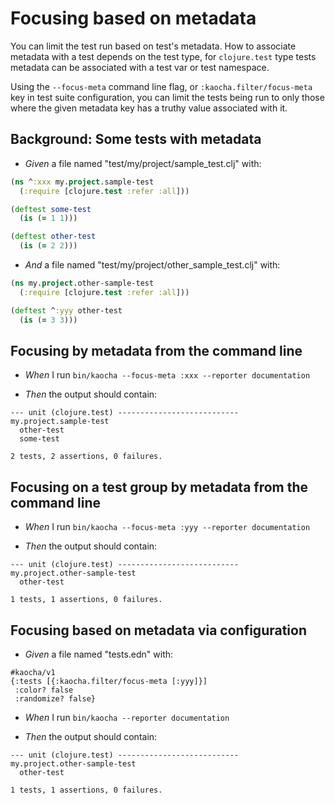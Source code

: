 <!-- This document is generated based on a corresponding .feature file, do not edit directly -->

# Focusing based on metadata

You can limit the test run based on test's metadata. How to associate metadata
with a test depends on the test type, for `clojure.test` type tests metadata
can be associated with a test var or test namespace.

Using the `--focus-meta` command line flag, or `:kaocha.filter/focus-meta` key
in test suite configuration, you can limit the tests being run to only those
where the given metadata key has a truthy value associated with it.

## Background: Some tests with metadata

- <em>Given </em> a file named "test/my/project/sample_test.clj" with:

``` clojure
(ns ^:xxx my.project.sample-test
  (:require [clojure.test :refer :all]))

(deftest some-test
  (is (= 1 1)))

(deftest other-test
  (is (= 2 2)))
```


- <em>And </em> a file named "test/my/project/other_sample_test.clj" with:

``` clojure
(ns my.project.other-sample-test
  (:require [clojure.test :refer :all]))

(deftest ^:yyy other-test
  (is (= 3 3)))
```



## Focusing by metadata from the command line

- <em>When </em> I run `bin/kaocha --focus-meta :xxx --reporter documentation`

- <em>Then </em> the output should contain:

``` nil
--- unit (clojure.test) ---------------------------
my.project.sample-test
  other-test
  some-test

2 tests, 2 assertions, 0 failures.
```



## Focusing on a test group by metadata from the command line

- <em>When </em> I run `bin/kaocha --focus-meta :yyy --reporter documentation`

- <em>Then </em> the output should contain:

``` nil
--- unit (clojure.test) ---------------------------
my.project.other-sample-test
  other-test

1 tests, 1 assertions, 0 failures.
```



## Focusing based on metadata via configuration

- <em>Given </em> a file named "tests.edn" with:

``` edn
#kaocha/v1
{:tests [{:kaocha.filter/focus-meta [:yyy]}]
 :color? false
 :randomize? false}
```


- <em>When </em> I run `bin/kaocha --reporter documentation`

- <em>Then </em> the output should contain:

``` nil
--- unit (clojure.test) ---------------------------
my.project.other-sample-test
  other-test

1 tests, 1 assertions, 0 failures.
```



